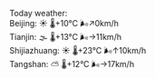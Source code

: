 Today weather:  
Beijing: ☀️   🌡️+10°C 🌬️↗0km/h  
Tianjin: 🌫  🌡️+13°C 🌬️→11km/h  
Shijiazhuang: ☀️   🌡️+23°C 🌬️↑10km/h  
Tangshan: ⛅️  🌡️+12°C 🌬️→17km/h  

